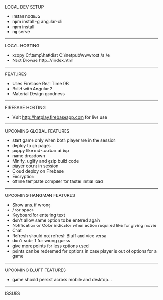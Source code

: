 LOCAL DEV SETUP 
* install nodeJS
* npm install -g angular-cli
* npm install
* ng serve

--- 

LOCAL HOSTING
* xcopy C:\temp\hat\dist C:\inetpub\wwwroot /s /e
* Next Browse http://<machine name>/index.html

--- 

FEATURES
* Uses Firebase Real Time DB 
* Build with Angular 2
* Material Design goodness

--- 

FIREBASE HOSTING
* Visit http://hatplay.firebaseapp.com for live use

--- 

UPCOMING GLOBAL FEATURES
* start game only when both player are in the session
* deploy to gh pages
* puppy like md-toolbar at top
* name dropdown
* Minify, uglify and gzip build code
* player count in session
* Cloud deploy on Firebase
* Encryption
* offline template compiler for faster initial load

--- 

UPCOMING HANGMAN FEATURES
* Show ans. if wrong
* / for space
* Keyboard for entering text
* don't allow same option to be entered again 
* Notification or Color indicator when action required like for giving movie
* Chat
* Refresh should not refresh Bluff and vice versa
* don't subs 1 for wrong guess
* give more points for less options used
* points can be redeemed for options in case player is out of options for a game
--- 

UPCOMING BLUFF FEATURES
* game should persist across mobile and desktop...

--- 

ISSUES
